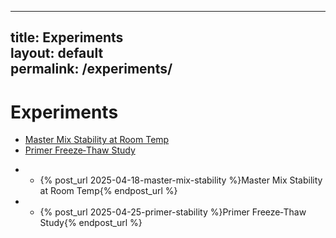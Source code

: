  ---  
 title: Experiments  
 layout: default  
 permalink: /experiments/  
 ---  

 # Experiments  

- [Master Mix Stability at Room Temp](_posts/2025-04-18-master-mix-stability.md)
- [Primer Freeze‑Thaw Study](_posts/2025-04-25-primer-stability.md)
+ - {% post_url 2025-04-18-master-mix-stability %}Master Mix Stability at Room Temp{% endpost_url %}
+ - {% post_url 2025-04-25-primer-stability %}Primer Freeze‑Thaw Study{% endpost_url %}

